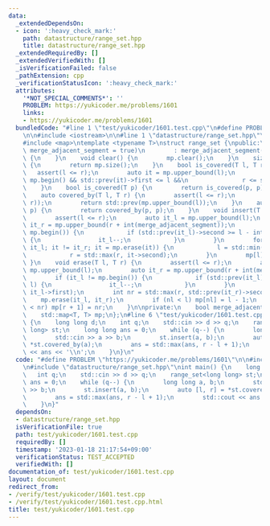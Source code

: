 ```yaml
---
data:
  _extendedDependsOn:
  - icon: ':heavy_check_mark:'
    path: datastructure/range_set.hpp
    title: datastructure/range_set.hpp
  _extendedRequiredBy: []
  _extendedVerifiedWith: []
  _isVerificationFailed: false
  _pathExtension: cpp
  _verificationStatusIcon: ':heavy_check_mark:'
  attributes:
    '*NOT_SPECIAL_COMMENTS*': ''
    PROBLEM: https://yukicoder.me/problems/1601
    links:
    - https://yukicoder.me/problems/1601
  bundledCode: "#line 1 \"test/yukicoder/1601.test.cpp\"\n#define PROBLEM \"https://yukicoder.me/problems/1601\"\
    \n\n#include <iostream>\n\n#line 1 \"datastructure/range_set.hpp\"\n#include <cassert>\n\
    #include <map>\ntemplate <typename T>\nstruct range_set {\npublic:\n    range_set(bool\
    \ merge_adjacent_segment = true)\n        : merge_adjacent_segment(merge_adjacent_segment)\
    \ {\n    }\n    void clear() {\n        mp.clear();\n    }\n    size_t size()\
    \ {\n        return mp.size();\n    }\n    bool is_covered(T l, T r) {\n     \
    \   assert(l <= r);\n        auto it = mp.upper_bound(l);\n        return it !=\
    \ mp.begin() && std::prev(it)->first <= l &&\n               r <= std::prev(it)->second;\n\
    \    }\n    bool is_covered(T p) {\n        return is_covered(p, p);\n    }\n\
    \    auto covered_by(T l, T r) {\n        assert(l <= r);\n        assert(is_covered(l,\
    \ r));\n        return std::prev(mp.upper_bound(l));\n    }\n    auto covered_by(T\
    \ p) {\n        return covered_by(p, p);\n    }\n    void insert(T l, T r) {\n\
    \        assert(l <= r);\n        auto it_l = mp.upper_bound(l);\n        auto\
    \ it_r = mp.upper_bound(r + int(merge_adjacent_segment));\n        if (it_l !=\
    \ mp.begin()) {\n            if (std::prev(it_l)->second >= l - int(merge_adjacent_segment))\
    \ {\n                it_l--;\n            }\n        }\n        for (auto it =\
    \ it_l; it != it_r; it = mp.erase(it)) {\n            l = std::min(l, it->first);\n\
    \            r = std::max(r, it->second);\n        }\n        mp[l] = r;\n   \
    \ }\n    void erase(T l, T r) {\n        assert(l <= r);\n        auto it_l =\
    \ mp.upper_bound(l);\n        auto it_r = mp.upper_bound(r + int(merge_adjacent_segment));\n\
    \        if (it_l != mp.begin()) {\n            if (std::prev(it_l)->second >=\
    \ l) {\n                it_l--;\n            }\n        }\n        int nl = std::min(l,\
    \ it_l->first);\n        int nr = std::max(r, std::prev(it_r)->second);\n    \
    \    mp.erase(it_l, it_r);\n        if (nl < l) mp[nl] = l - 1;\n        if (r\
    \ < nr) mp[r + 1] = nr;\n    }\n\nprivate:\n    bool merge_adjacent_segment;\n\
    \    std::map<T, T> mp;\n};\n#line 6 \"test/yukicoder/1601.test.cpp\"\nint main()\
    \ {\n    long long d;\n    int q;\n    std::cin >> d >> q;\n    range_set<long\
    \ long> st;\n    long long ans = 0;\n    while (q--) {\n        long long a, b;\n\
    \        std::cin >> a >> b;\n        st.insert(a, b);\n        auto [l, r] =\
    \ *st.covered_by(a);\n        ans = std::max(ans, r - l + 1);\n        std::cout\
    \ << ans << '\\n';\n    }\n}\n"
  code: "#define PROBLEM \"https://yukicoder.me/problems/1601\"\n\n#include <iostream>\n\
    \n#include \"datastructure/range_set.hpp\"\nint main() {\n    long long d;\n \
    \   int q;\n    std::cin >> d >> q;\n    range_set<long long> st;\n    long long\
    \ ans = 0;\n    while (q--) {\n        long long a, b;\n        std::cin >> a\
    \ >> b;\n        st.insert(a, b);\n        auto [l, r] = *st.covered_by(a);\n\
    \        ans = std::max(ans, r - l + 1);\n        std::cout << ans << '\\n';\n\
    \    }\n}"
  dependsOn:
  - datastructure/range_set.hpp
  isVerificationFile: true
  path: test/yukicoder/1601.test.cpp
  requiredBy: []
  timestamp: '2023-01-18 21:17:54+09:00'
  verificationStatus: TEST_ACCEPTED
  verifiedWith: []
documentation_of: test/yukicoder/1601.test.cpp
layout: document
redirect_from:
- /verify/test/yukicoder/1601.test.cpp
- /verify/test/yukicoder/1601.test.cpp.html
title: test/yukicoder/1601.test.cpp
---
```

